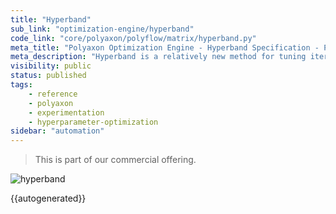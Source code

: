 ```yaml
---
title: "Hyperband"
sub_link: "optimization-engine/hyperband"
code_link: "core/polyaxon/polyflow/matrix/hyperband.py"
meta_title: "Polyaxon Optimization Engine - Hyperband Specification - Polyaxon References"
meta_description: "Hyperband is a relatively new method for tuning iterative algorithms. It performs random sampling and attempts to gain an edge by using time spent optimizing in the best way. The algorithm tries a large number of random configurations/experiments, then decides which configurations to keep based on their progress."
visibility: public
status: published
tags:
    - reference
    - polyaxon
    - experimentation
    - hyperparameter-optimization
sidebar: "automation"
---
```


<blockquote class="commercial">This is part of our commercial offering.</blockquote>

![hyperband](../../../../content/images/references/optimization-engine/hyperband.png)

{{autogenerated}}
